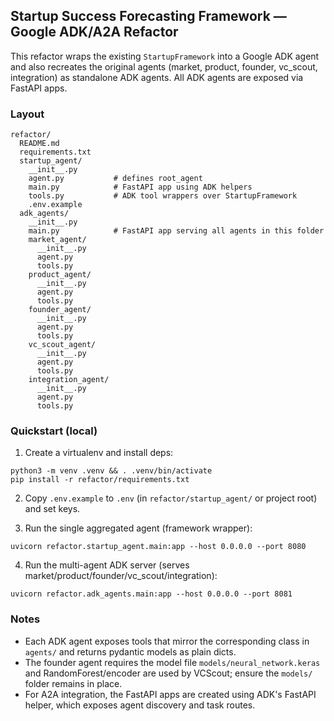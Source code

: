 ## Startup Success Forecasting Framework — Google ADK/A2A Refactor

This refactor wraps the existing `StartupFramework` into a Google ADK agent and also recreates the original agents (market, product, founder, vc_scout, integration) as standalone ADK agents. All ADK agents are exposed via FastAPI apps.

### Layout

```
refactor/
  README.md
  requirements.txt
  startup_agent/
    __init__.py
    agent.py           # defines root_agent
    main.py            # FastAPI app using ADK helpers
    tools.py           # ADK tool wrappers over StartupFramework
    .env.example
  adk_agents/
    __init__.py
    main.py            # FastAPI app serving all agents in this folder
    market_agent/
      __init__.py
      agent.py
      tools.py
    product_agent/
      __init__.py
      agent.py
      tools.py
    founder_agent/
      __init__.py
      agent.py
      tools.py
    vc_scout_agent/
      __init__.py
      agent.py
      tools.py
    integration_agent/
      __init__.py
      agent.py
      tools.py
```

### Quickstart (local)

1. Create a virtualenv and install deps:

```
python3 -m venv .venv && . .venv/bin/activate
pip install -r refactor/requirements.txt
```

2. Copy `.env.example` to `.env` (in `refactor/startup_agent/` or project root) and set keys.

3. Run the single aggregated agent (framework wrapper):

```
uvicorn refactor.startup_agent.main:app --host 0.0.0.0 --port 8080
```

4. Run the multi-agent ADK server (serves market/product/founder/vc_scout/integration):

```
uvicorn refactor.adk_agents.main:app --host 0.0.0.0 --port 8081
```

### Notes

- Each ADK agent exposes tools that mirror the corresponding class in `agents/` and returns pydantic models as plain dicts.
- The founder agent requires the model file `models/neural_network.keras` and RandomForest/encoder are used by VCScout; ensure the `models/` folder remains in place.
- For A2A integration, the FastAPI apps are created using ADK's FastAPI helper, which exposes agent discovery and task routes.


